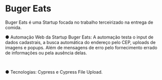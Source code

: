# Buger Eats
Buger Eats é uma Startup focada no trabalho terceirizado na entrega de comida.

● Automação Web da Startup Buger Eats: A automação testa o input de dados cadastrais, a busca automática do endereço pelo CEP, uploads de imagens e popups. Além de mensagens de erro pelo fornecimento errado de informações ou pela ausência delas. 

&nbsp;

● Tecnologias: Cypress e Cypress File Upload.
